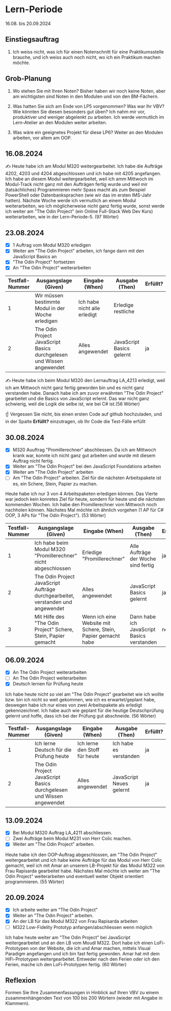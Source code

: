 # Lern-Periode 

16.08. bis 20.09.2024

## Einstiegsauftrag
   1. Ich weiss nicht, was ich für einen Notenschnitt für eine Praktikumsstelle brauche, und ich weiss auch noch nicht, wo ich ein Praktikum machen möchte.
   

## Grob-Planung

1. Wo stehen Sie mit Ihren Noten? Bisher haben wir noch keine Noten, aber am wichtigsten sind Noten in den Modulen und von den BM-Fächern.
2. Was hatten Sie sich am Ende von LP5 vorgenommen? Was war Ihr VBV? Wie könnten Sie diesen besonders gut üben?
   Ich nahm mir vor, produktiver und weniger abgelenkt zu arbeiten. Ich werde vermutlich im Lern-Atelier an den Modulen weiter arbeiten.
   
3. Was wäre ein geeignetes Projekt für diese LP6? Weiter an den Modulen arbeiten, vor allem am OOP.

## 16.08.2024

✍️ Heute habe ich am Modul M320 weitergearbeitet. Ich habe die Aufträge 4202, 4203 und 4204 abgeschlossen und ich habe mit 4205 angefangen. Ich habe an diesem Modul weitergearbeitet, weil ich amm Mittwoch im Modul-Track nicht ganz mit den Aufträgen fertig wurde und weil mir (tatsächliches) Programmieren mehr Spass macht als zum Beispiel PowerShell oder Datenbanksprachen (wie wir das im ersten IMS-Jahr hatten). Nächste Woche werde ich vermutlich an einem Modul weiterarbeiten, wo ich möglicherweise nicht ganz fertig wurde, sonst werde ich weiter am "The Odin Project" (ein Online Full-Stack Web Dev Kurs) weiterarbeiten, wie in der Lern-Periode-5.  (97 Wörter)

## 23.08.2024

- [x] 1 Auftrag vom Modul M320 erledigen
- [x] Weiter am "The Odin Project" arbeiten, ich fange dann mit den JavaScript Basics an
- [x] "The Odin Project" fortsetzen
- [x] An "The Odin Project" weiterarbeiten

| Testfall-Nummer | Ausgangslage (Given) | Eingabe (When) | Ausgabe (Then) | Erfüllt? |
| --------------- | -------------------- | -------------- | -------------- | -------- |
| 1               |      Wir müssen bestimmte Modul in der Woche erledigen                |    Ich habe nicht alle erledigt            |         Erledige restliche       |          | ja
| 2            |     The Odin Project JavaScript Basics durchgelesen und Wissen angewendet                 |    Alles angewendet            |       JavaScript Basics gelernt         |      ja    |


✍️ Heute habe ich  beim Modul M320 den Lernauftrag LA_4213 erledigt, weil ich am Mittwoch nicht ganz fertig geworden bin und es nicht ganz verstanden habe. Danach habe ich am zuvor erwähnten "The Odin Project" gearbeitet und die Basics von JavaScript erlernt. Das war nicht ganz schwierig, weil die Logik die selbe ist, wie bei C# ist.(56 Wörter)

☝️ Vergessen Sie nicht, bis einen ersten Code auf github hochzuladen, und in der Spalte **Erfüllt?** einzutragen, ob Ihr Code die Test-Fälle erfüllt



## 30.08.2024

- [x] M320 Auuftrag "Promillerechner" abschliessen. Da ich am Mittwoch krank war, konnte ich nicht ganz gut arbeiten und wurde mit diesem Auftrag nicht fertig.
- [x] Weiter am "The Odin Project" bei  den JavaScript Foundations arbeiten
- [x] Weiter am "The Odin Project" arbeiten
- [ ] Am "The Odin Project" arbeiten. Ziel für die nächsten Arbeitspakete ist es, ein Schere, Stein, Papier zu machen.

Heute habe ich nur 3 von 4 Arbeitspaketen erledigen können. Das Vierte war jedoch kein konretes Ziel für heute, sondern für heute und die nächsten kommenden Wochen. Ich habe den Promillerechner vom Mittwoch noch nachholen können. Nächstes Mal möchte ich ähnlich vorgehen (1 AP für C# OOP, 3 APs für "The Odin Project"). (53 Wörter)

| Testfall-Nummer | Ausgangslage (Given) | Eingabe (When) | Ausgabe (Then) | Erfüllt? |
| --------------- | -------------------- | -------------- | -------------- | -------- |
| 1               |      Ich habe beim Modul M320 "Promillerechner" nicht abgeschlossen               |    Erledige "Promillerechner"     |        Alle Aufträge der Woche sind fertig        |  ja       | 
| 2            |     The Odin Project JavaScript Aufträge durchgearbeitet, verstanden und angewendet                 |    Alles angewendet            |       JavaScript Basics gelernt         |        ja  | 
| 3               |   Mit Hilfe des "The Odin Project" Schere, Stein, Papier gemacht   | Wenn ich eine Website mit Schere, Stein, Papier gemacht habe | Dann habe ich JavaScript Basics verstanden | nein  |

## 06.09.2024

- [x] An The Odin Project weiterarbeiten
- [ ] An The Odin Project weiterarbeiten
- [x] Deutsch lernen für Prüfung heute

Ich habe heute nicht so viel am "The Odin Project" gearbeitet wie ich wollte bzw. bin ich nicht so weit gekommen, wie ich es erwartet/geplant habe, deswegen habe ich nur eines von zwei Arbeitspakete als erledigt gekennzeichnet.
Ich habe auch wie geplant für die heutige Deutschprüfung gelernt und hoffe, dass ich bei der Prüfung gut abschneide. (56 Wörter)

| Testfall-Nummer | Ausgangslage (Given) | Eingabe (When) | Ausgabe (Then) | Erfüllt? |
| --------------- | -------------------- | -------------- | -------------- | -------- |
| 1               |      Ich lerne Deutsch für die Prüfung heute            |     Ich lerne den Stoff für heute         |     Ich habe es verstanden          |   ja       | 
| 2            |     The Odin Project JavaScript Basics durchgelesen und Wissen angewendet                 |    Alles angewendet            |       JavaScript Neues gelernt         |     ja   |


## 13.09.2024

- [x] Bei Modul M320 Auftrag LA_4211 abschliessen.
- [ ] Zwei Aufträge beim Modul M231 von Herr Colic machen.
- [x] Weiter am "The Odin Project" arbeiten.

Heute habe ich den OOP-Auftrag abgeschlossen, am "The Odin Project" weitergearbeitet und ich habe keine Aufträge für das Modul von Herr Colic gemacht, weil ich mit Amar an unserem LB-Projekt für das Modul M322 von Frau Rapisarda gearbeitet habe. Nächstes Mal möchte ich weiter am "The Odin Project" weiterarbeiten und eventuell weiter Objekt orientiert programmieren. (55 Wörter)

## 20.09.2024

- [x] Ich arbeite weiter am "The Odin Project"
- [x] Weiter an "The Odin Project" arbeiten.
- [x] An der LB für das Modul M322 von Frau Rapisarda arbeiten
- [ ] M322 Low-Fidelity Prototyp anfangen/abschliessen wenn möglich

Ich habe heute weiter am "The Odin Project" bei JavaScript weitergearbeitet und an den LB vom Moudl M322. Dort habe ich einen LoFi-Prototypen von der Website, die ich und Amar machen, mittels Visual Paradigm angefangen und ich bin fast fertig geworden. Amar hat mit dem HiFi-Prototypen weitergearbeitet. Entweder nach den Ferien oder ich den Ferien, mache ich den LoFi-Prototypen fertig. (60 Wörter)

## Reflexion

Formen Sie Ihre Zusammenfassungen in Hinblick auf Ihren VBV zu einem zusammenhängenden Text von 100 bis 200 Wörtern (wieder mit Angabe in Klammern).
